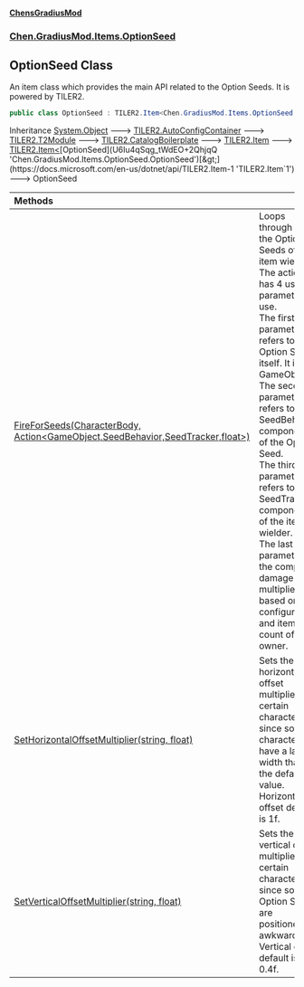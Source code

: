 
#### [ChensGradiusMod](index 'index')

### [Chen.GradiusMod.Items.OptionSeed](be1vnC2Vgp_vVFpwRHLjUQ 'Chen.GradiusMod.Items.OptionSeed')

## OptionSeed Class
An item class which provides the main API related to the Option Seeds. It is powered by TILER2.  
```csharp
public class OptionSeed : TILER2.Item<Chen.GradiusMod.Items.OptionSeed.OptionSeed>
```

Inheritance [System.Object](https://docs.microsoft.com/en-us/dotnet/api/System.Object 'System.Object') &#129106; [TILER2.AutoConfigContainer](https://docs.microsoft.com/en-us/dotnet/api/TILER2.AutoConfigContainer 'TILER2.AutoConfigContainer') &#129106; [TILER2.T2Module](https://docs.microsoft.com/en-us/dotnet/api/TILER2.T2Module 'TILER2.T2Module') &#129106; [TILER2.CatalogBoilerplate](https://docs.microsoft.com/en-us/dotnet/api/TILER2.CatalogBoilerplate 'TILER2.CatalogBoilerplate') &#129106; [TILER2.Item](https://docs.microsoft.com/en-us/dotnet/api/TILER2.Item 'TILER2.Item') &#129106; [TILER2.Item&lt;](https://docs.microsoft.com/en-us/dotnet/api/TILER2.Item-1 'TILER2.Item`1')[OptionSeed](U6Iu4qSqg_tWdEO+2QhjqQ 'Chen.GradiusMod.Items.OptionSeed.OptionSeed')[&gt;](https://docs.microsoft.com/en-us/dotnet/api/TILER2.Item-1 'TILER2.Item`1') &#129106; OptionSeed  

| Methods | |
| :--- | :--- |
| [FireForSeeds(CharacterBody, Action&lt;GameObject,SeedBehavior,SeedTracker,float&gt;)](SjLSn1N_vnVWRnAgi56XBw 'Chen.GradiusMod.Items.OptionSeed.OptionSeed.FireForSeeds(RoR2.CharacterBody, System.Action&lt;UnityEngine.GameObject,Chen.GradiusMod.Items.OptionSeed.Components.SeedBehavior,Chen.GradiusMod.Items.OptionSeed.Components.SeedTracker,float&gt;)') | Loops through all the Option Seeds of the item wielder. The action has 4 useful parameters to use.<br/>The first parameter refers to the Option Seed itself. It is a GameObject.<br/>The second parameter refers to the SeedBehavior component of the Option Seed.<br/>The third parameter refers to the SeedTracker component of the item wielder.<br/>The last parameter is the computed damage multiplier based on configuration and item count of the owner.<br/> |
| [SetHorizontalOffsetMultiplier(string, float)](MLFf+wYauT+b8xnJ7TpSlQ 'Chen.GradiusMod.Items.OptionSeed.OptionSeed.SetHorizontalOffsetMultiplier(string, float)') | Sets the horizontal offset multiplier for certain characters since some characters have a larger width than the default value. Horizontal offset default is 1f.<br/> |
| [SetVerticalOffsetMultiplier(string, float)](kA9cXMcoE80jabrUycIRmg 'Chen.GradiusMod.Items.OptionSeed.OptionSeed.SetVerticalOffsetMultiplier(string, float)') | Sets the vertical offset multiplier for certain characters since some Option Seeds are positioned awkwardly. Vertical offset default is 0.4f.<br/> |
